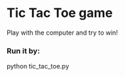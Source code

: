 <h1>Tic Tac Toe game</h1>
  <p>Play with the computer and try to win!</p>
<h3>Run it by:</h3>
  python tic_tac_toe.py
